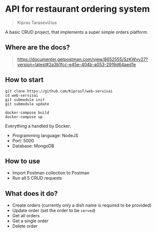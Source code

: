# API for restaurant ordering system

> Kipras Tarasevičius

A basic CRUD project, that implements a super simple orders platform.

## Where are the docs?

> https://documenter.getpostman.com/view/8652555/SzKWvy27?version=latest#2a3b1fcc-e45e-404b-a053-2919d64aed1e

## How to start

```shell
git clone https://github.com/KiprasT/web-servisai
cd web-servisai
git submodule init
git submodule update
```

```shell
docker-compose build
docker-compose up
```

Everything a handled by Docker:

- Programming language: NodeJS
- Port: 5000
- Database: MongoDB

## How to use

- Import Postman collection to Postman
- Run all 5 CRUD requests

## What does it do?

- Create orders (currently only a dish name is required to be provided)
- Update order (set the order to be `served`)
- Get all orders
- Get a single order
- Delete order
